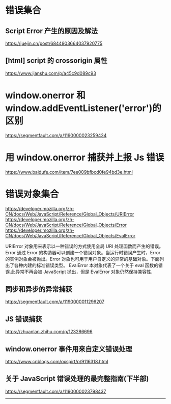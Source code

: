 # 错误集合

## Script Error 产生的原因及解法

https://juejin.cn/post/6844903664037920775

## [html] script 的 crossorigin 属性

https://www.jianshu.com/p/a45c9d089c93

# window.onerror 和 window.addEventListener('error')的区别

https://segmentfault.com/a/1190000023259434

# 用 window.onerror 捕获并上报 Js 错误

https://www.baidufe.com/item/7ee009bfbcd0fe94bd3e.html

# 错误对象集合

https://developer.mozilla.org/zh-CN/docs/Web/JavaScript/Reference/Global_Objects/URIError
https://developer.mozilla.org/zh-CN/docs/Web/JavaScript/Reference/Global_Objects/Error
https://developer.mozilla.org/zh-CN/docs/Web/JavaScript/Reference/Global_Objects/EvalError

URIError 对象用来表示以一种错误的方式使用全局 URI 处理函数而产生的错误。
Error 通过 Error 的构造器可以创建一个错误对象。当运行时错误产生时，Error 的实例对象会被抛出。Error 对象也可用于用户自定义的异常的基础对象。下面列出了各种内建的标准错误类型。
EvalError 本对象代表了一个关于 eval 函数的错误.此异常不再会被 JavaScript 抛出，但是 EvalError 对象仍然保持兼容性.

## 同步和异步的异常捕获

https://segmentfault.com/a/1190000011296207

## JS 错误捕获

https://zhuanlan.zhihu.com/p/123286696

## window.onerror 事件用来自定义错误处理

https://www.cnblogs.com/oxspirt/p/9116318.html

## 关于 JavaScript 错误处理的最完整指南(下半部)

https://segmentfault.com/a/1190000023798437

---
